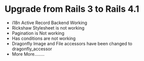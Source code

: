 # Upgrade from Rails 3 to Rails 4.1

- i18n Active Record Backend Working
- Rickshaw Stylesheet is not working
- Pagination is Not working
- Has conditions are not working
- Dragonfly Image and File accessors have been changed to dragonfly_accessor
- More More........
